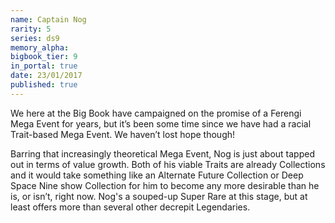 ```yaml
---
name: Captain Nog
rarity: 5
series: ds9
memory_alpha:
bigbook_tier: 9
in_portal: true
date: 23/01/2017
published: true
---
```


We here at the Big Book have campaigned on the promise of a Ferengi Mega Event for years, but it’s been some time since we have had a racial Trait-based Mega Event. We haven’t lost hope though!

Barring that increasingly theoretical Mega Event, Nog is just about tapped out in terms of value growth. Both of his viable Traits are already Collections and it would take something like an Alternate Future Collection or Deep Space Nine show Collection for him to become any more desirable than he is, or isn’t, right now. Nog's a souped-up Super Rare at this stage, but at least offers more than several other decrepit Legendaries.
